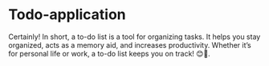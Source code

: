 # Todo-application
Certainly! In short, a to-do list is a tool for organizing tasks. It helps you stay organized, acts as a memory aid, and increases productivity. Whether it’s for personal life or work, a to-do list keeps you on track! 😊📝.

